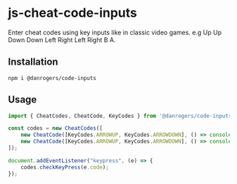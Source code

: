 # js-cheat-code-inputs
Enter cheat codes using key inputs like in classic video games. e.g Up Up Down Down Left Right Left Right B A.

## Installation
```
npm i @danrogers/code-inputs
```

## Usage
```javascript
import { CheatCodes, CheatCode, KeyCodes } from '@danrogers/code-inputs';

const codes = new CheatCodes([
    new CheatCode([KeyCodes.ARROWUP, KeyCodes.ARROWDOWN], () => console.log('Matched code 1'), 1),
    new CheatCode([KeyCodes.ARROWUP, KeyCodes.ARROWDOWN], () => console.log('Matched code 2'), 2),
]);

document.addEventListener("keypress", (e) => {
    codes.checkKeyPress(e.code);
});
```
